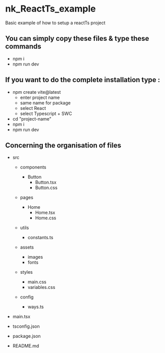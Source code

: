# nk_ReactTs_example
Basic example of how to setup a reactTs project

## You can simply copy these files & type these commands
- npm i
- npm run dev

## If you want to do the complete installation type :
- npm create vite@latest
	- enter project name
	- same name for package
	- select React
	- select Typescript + SWC
- cd "project-name"
- npm i
- npm run dev

## Concerning the organisation of files

- src
	- components
		- Button
			- Button.tsx
			- Button.css
 
	- pages
		- Home
			- Home.tsx
			- Home.css

	- utils
		- constants.ts
	- assets
		- images
		- fonts

	- styles
		- main.css
		- variables.css

	- config
		- ways.ts

- main.tsx
- tsconfig.json
- package.json
- README.md

	
	


